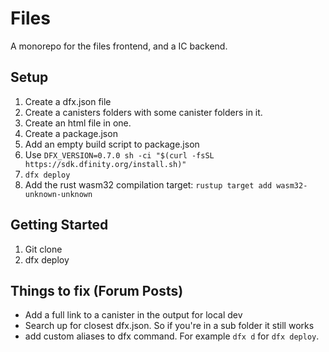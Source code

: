 # Files

A monorepo for the files frontend, and a IC backend.

## Setup

1. Create a dfx.json file
2. Create a canisters folders with some canister folders in it.
3. Create an html file in one.
4. Create a package.json
5. Add an empty build script to package.json
6. Use `DFX_VERSION=0.7.0 sh -ci "$(curl -fsSL https://sdk.dfinity.org/install.sh)"`
7. `dfx deploy`
8. Add the rust wasm32 compilation target: `rustup target add wasm32-unknown-unknown`

## Getting Started

1. Git clone
2. dfx deploy

## Things to fix (Forum Posts)

* Add a full link to a canister in the output for local dev
* Search up for closest dfx.json. So if you're in a sub folder it still works
* add custom aliases to dfx command. For example `dfx d` for `dfx deploy`.
